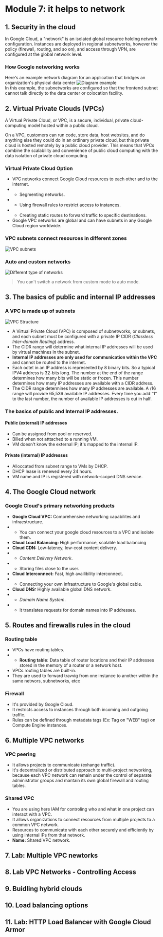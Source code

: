# Module 7: it helps to network

## 1. Security in the cloud
In Google Cloud, a "network" is an isolated global resource holding network configuration. Instances are deployed in regional subnetworks, however the policy (firewall, routing, and so on), and access through VPN, are configured at the global network level.

### How Google networking works
Here's an example network diagram for an application that bridges an organization's physical data center
![Diagram example](media/1.png)  
In this example, the subnetworks are configured so that the frontend subnet cannot talk directly to the data center or colocation facility.

## 2. Virtual Private Clouds (VPCs)
A Virtual Private Cloud, or VPC, is a secure, individual, private cloud-computing model hosted within a public cloud.

On a VPC, customers can run code, store data, host websites, and do anything else they could do in an ordinary private cloud, but this private cloud is hosted remotely by a public cloud provider. This means that VPCs combine the scalability and convenience of public cloud computing with the data isolation of private cloud computing. 

### Virtual Private Cloud Option
- VPC networks connect Google Cloud resources to each other and to the internet. 
- - Segmenting networks.
- - Using firewall rules to restrict access to instances.
- - Creating static routes to forward traffic to specific destinations.
- Google VPC networks are global and can have subnets in any Google Cloud region worldwide.

### VPC subnets connect resources in different zones
![VPC subnets](media/2.png)  

### Auto and custom networks
![Different type of networks](media/3.png)  
> You can't switch a network from custom mode to auto mode.


## 3. The basics of public and internal IP addresses

### A VPC is made up of subnets
![VPC Structure](media/4.png)  
- A Virtual Private Cloud (VPC) is composed of subnetworks, or subnets, and each subnet must be configured with a private IP CIDR (*Classless Inter-domain Routing*) address. 
- The CIDR range will determine what internal IP addresses will be used by virtual machines in the subnet. 
- **Internal IP addresses are only used for communication within the VPC** and cannot be routed to the internet. 
- Each octet in an IP address is represented by 8 binary bits. So a typical IPV4 address is 32-bits long. The number at the end of the range determines how many bits will be static or frozen. This number determines how many IP addresses are available with a CIDR address.
- The CIDR range determines how many IP addresses are available. A /16 range will provide 65,536 available IP addresses. Every time you add “1” to the last number, the number of available IP addresses is cut in half.

### The basics of public and Internal IP addresses.
#### Public (external) IP addresses
- Can be assigned from pool or reserved.
- Billed when not atttached to a running VM.
- VM doesn't know the external IP; it's mapped to the internal IP.

#### Private (internal) IP addresses
- Alloccated from subnet range to VMs by DHCP.
- DHCP lease is renewed every 24 hours.
- VM name and IP is registered with network-scoped DNS service.


## 4. The Google Cloud network

### Google Cloud's primary networking products
- **Google Cloud VPC:** Comprehensive networking capabilites and infraestructure.
- - You can connect your google cloud resources to a VPC and isolate them.
- **Cloud Load Balancing:** High performance, scalable load balancing
- **Cloud CDN:** Low-latency, low-cost content delivery.
- - *Content Delivery Network*.
- - Storing files close to the user.
- **Cloud Interconnect:** Fast, high availibility interconnect.
- - Connecting your own infrastructure to Google's global cable.
- **Cloud DNS:** Highly available global DNS network.
- - *Domain Name System*.
- - It translates requests for domain names into IP addresses.


## 5. Routes and firewalls rules in the cloud
### Routing table
- VPCs have routing tables.
- - **Routing table:** Data table of router locations and their IP addresses stored in the memory of a router or a network host.
- VPCs routing tables are built-in.
- They are used to forward travvig from one instance to another within the same networs, subnetworks, etcc

### Firewall
- It's provided by Google Cloud.
- It restricts access to instances through both incoming and outgoing traffic.
- Rules can be defined through metadata tags (Ex: Tag on "WEB" tag) on Compute Engine instances.

## 6. Multiple VPC networks

### VPC peering
- It allows projects to communicate (exhange traffic).
- It's decentralized or distributed approach to multi-project networking, because each VPC network can remain under the control of separate administrator groups and mantain its own global firewall and routing tables.

### Shared VPC
- You are using here IAM for controling who and what in one project can interact with a VPC.
- It allows organizations to connect resources from multiple projects to a common VPC network.
- Resources to communicate with each other securely and efficiently by using internal IPs from that network.
- **Name:** Shared VPC network.

## 7. Lab: Multiple VPC newtorks


## 8. Lab VPC Networks - Controlling Access


## 9. Buidling hybrid clouds


## 10. Load balancing options


## 11. Lab: HTTP Load Balancer with Google Cloud Armor


